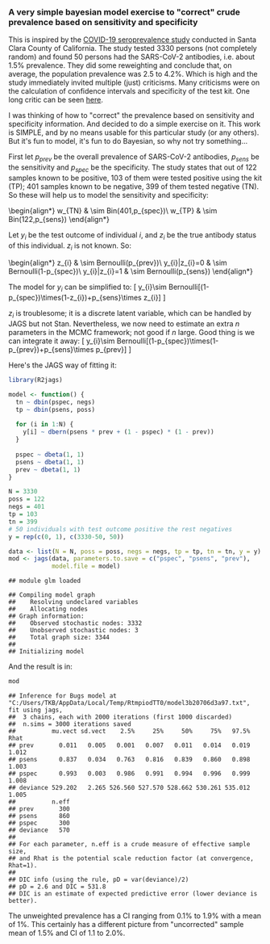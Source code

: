 ### A very simple bayesian model exercise to "correct" crude prevalence based on sensitivity and specificity

This is inspired by the [COVID-19 seroprevalence study](https://www.medrxiv.org/content/10.1101/2020.04.14.20062463v1.full.pdf) conducted in Santa Clara County of California. The study tested 3330 persons (not completely random) and found 50 persons had the SARS-CoV-2 antibodies, i.e. about 1.5% prevalence. They did some reweighting and conclude that, on average, the population prevalence was 2.5 to 4.2%. Which is high and the study immediately invited multiple (just) criticisms. Many criticisms were on the calculation of confidence intervals and specificity of the test kit. One long critic can be seen [here](https://statmodeling.stat.columbia.edu/2020/04/19/fatal-flaws-in-stanford-study-of-coronavirus-prevalence/).

I was thinking of how to "correct" the prevalence based on sensitivity and specificity information. And decided to do a simple exercise on it. This work is SIMPLE, and by no means usable for this particular study (or any others). But it's fun to model, it's fun to do Bayesian, so why not try something...

First let $p_{prev}$ be the overall prevalence of SARS-CoV-2 antibodies, $p_{sens}$ be the sensitivity and $p_{spec}$ be the specificity. The study states that out of 122 samples known to be positive, 103 of them were tested positive using the kit (TP); 401 samples known to be negative, 399 of them tested negative (TN). So these will help us to model the sensitivity and specificity:

\begin{align*}
w_{TN} & \sim Bin(401,p_{spec})\\
w_{TP} & \sim Bin(122,p_{sens})
\end{align*}

Let $y_i$ be the test outcome of individual $i$, and $z_i$ be the true antibody status of this individual. $z_i$ is not known. So:

\begin{align*}
z_{i} & \sim Bernoulli(p_{prev})\\
y_{i}|z_{i}=0 & \sim Bernoulli(1-p_{spec})\\
y_{i}|z_{i}=1 & \sim Bernoulli(p_{sens})
\end{align*}

The model for $y_i$ can be simplified to:
\[
y_{i}\sim Bernoulli[(1-p_{spec})\times(1-z_{i})+p_{sens}\times z_{i}]
\]

$z_i$ is troublesome; it is a discrete latent variable, which can be handled by JAGS but not Stan. Nevertheless, we now need to estimate an extra $n$ parameters in the MCMC framework; not good if $n$ large. Good thing is we can integrate it away:
\[
y_{i}\sim Bernoulli[(1-p_{spec})\times(1-p_{prev})+p_{sens}\times p_{prev}]
\]

Here's the JAGS way of fitting it:

```r
library(R2jags)

model <- function() {
  tn ~ dbin(pspec, negs)
  tp ~ dbin(psens, poss)
  
  for (i in 1:N) {
    y[i] ~ dbern(psens * prev + (1 - pspec) * (1 - prev))
  }
  
  pspec ~ dbeta(1, 1)
  psens ~ dbeta(1, 1)
  prev ~ dbeta(1, 1)
}

N = 3330
poss = 122
negs = 401
tp = 103
tn = 399
# 50 individuals with test outcome positive the rest negatives
y = rep(c(0, 1), c(3330-50, 50)) 

data <- list(N = N, poss = poss, negs = negs, tp = tp, tn = tn, y = y)
mod <- jags(data, parameters.to.save = c("pspec", "psens", "prev"), 
            model.file = model)
```

```
## module glm loaded
```

```
## Compiling model graph
##    Resolving undeclared variables
##    Allocating nodes
## Graph information:
##    Observed stochastic nodes: 3332
##    Unobserved stochastic nodes: 3
##    Total graph size: 3344
## 
## Initializing model
```

And the result is in:

```r
mod
```

```
## Inference for Bugs model at "C:/Users/TKB/AppData/Local/Temp/RtmpiodTT0/model3b20706d3a97.txt", fit using jags,
##  3 chains, each with 2000 iterations (first 1000 discarded)
##  n.sims = 3000 iterations saved
##          mu.vect sd.vect    2.5%     25%     50%     75%   97.5%  Rhat
## prev       0.011   0.005   0.001   0.007   0.011   0.014   0.019 1.012
## psens      0.837   0.034   0.763   0.816   0.839   0.860   0.898 1.003
## pspec      0.993   0.003   0.986   0.991   0.994   0.996   0.999 1.008
## deviance 529.202   2.265 526.560 527.570 528.662 530.261 535.012 1.005
##          n.eff
## prev       300
## psens      860
## pspec      300
## deviance   570
## 
## For each parameter, n.eff is a crude measure of effective sample size,
## and Rhat is the potential scale reduction factor (at convergence, Rhat=1).
## 
## DIC info (using the rule, pD = var(deviance)/2)
## pD = 2.6 and DIC = 531.8
## DIC is an estimate of expected predictive error (lower deviance is better).
```

The unweighted prevalence has a CI ranging from 0.1% to 1.9% with a mean of 1%. This certainly has a different picture from "uncorrected" sample mean of 1.5% and CI of 1.1 to 2.0%.
